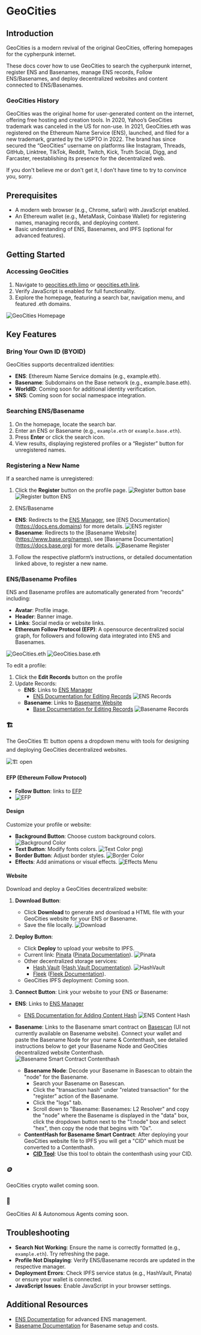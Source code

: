 # GeoCities

## Introduction

GeoCities is a modern revival of the original GeoCities, offering homepages for the cypherpunk internet. 

These docs cover how to use GeoCities to search the cypherpunk internet, register ENS and Basenames, manage ENS records, Follow ENS/Basenames, and deploy decentralized websites and content connected to ENS/Basenames.

### GeoCities History

GeoCities was the original home for user-generated content on the internet, offering free hosting and creation tools. In 2020, Yahoo’s GeoCities trademark was canceled in the US for non-use. In 2021, GeoCities.eth was registered on the Ethereum Name Service (ENS), launched, and filed for a new trademark, granted by the USPTO in 2022. The brand has since secured the “GeoCities” username on platforms like Instagram, Threads, GitHub, Linktree, TikTok, Reddit, Twitch, Kick, Truth Social, Digg, and Farcaster, reestablishing its presence for the decentralized web.

If you don't believe me or don't get it, I don't have time to try to convince you, sorry. 

## Prerequisites

- A modern web browser (e.g., Chrome, safari) with JavaScript enabled.
- An Ethereum wallet (e.g., MetaMask, Coinbase Wallet) for registering names, managing records, and deploying content.
- Basic understanding of ENS, Basenames, and IPFS (optional for advanced features).

## Getting Started

### Accessing GeoCities

1. Navigate to [geocities.eth.limo](http://geocities.eth.limo) or [geocities.eth.link](http://geocities.eth.link).
2. Verify JavaScript is enabled for full functionality.
3. Explore the homepage, featuring a search bar, navigation menu, and featured .eth domains.

![GeoCities Homepage](https://raw.githubusercontent.com/GeoCities/app/refs/heads/main/assets/screenshots/IMG_1314.png)

## Key Features

### Bring Your Own ID (BYOID)

GeoCities supports decentralized identities:

- **ENS**: Ethereum Name Service domains (e.g., example.eth).
- **Basename**: Subdomains on the Base network (e.g., example.base.eth).
- **WorldID**: Coming soon for additional identity verification.
- **SNS**: Coming soon for social namespace integration.

### Searching ENS/Basename

1. On the homepage, locate the search bar.
2. Enter an ENS or Basename (e.g., `example.eth` or `example.base.eth`).
3. Press **Enter** or click the search icon.
4. View results, displaying registered profiles or a “Register” button for unregistered names.

### Registering a New Name

If a searched name is unregistered:

1. Click the **Register** button on the profile page.
![Register button base](https://raw.githubusercontent.com/GeoCities/app/refs/heads/main/assets/screenshots/IMG_1348.png)
![Register button ENS](https://raw.githubusercontent.com/GeoCities/app/refs/heads/main/assets/screenshots/IMG_1350.png)

2. ENS/Basename
 - **ENS**: Redirects to the [ENS Manager](https://app.ens.domains), see [ENS Documentation] (https://docs.ens.domains) for more details. ![ENS register](https://raw.githubusercontent.com/GeoCities/app/refs/heads/main/assets/screenshots/IMG_1349.png)
  - **Basename**: Redirects to the [Basename Website] (https://www.base.org/names), see [Basename Documentation] (https://docs.base.org) for more details.
![Basename Register](https://raw.githubusercontent.com/GeoCities/app/refs/heads/main/assets/screenshots/IMG_1351.png)
3. Follow the respective platform’s instructions, or detailed documentation linked above, to register a new name.

### ENS/Basename Profiles

ENS and Basename profiles are automatically generated from “records” including:

- **Avatar**: Profile image.
- **Header**: Banner image.
- **Links**: Social media or website links.
- **Ethereum Follow Protocol (EFP)**: A opensource decentralized social graph, for followers and following data integrated into ENS and Basenames.

![GeoCities.eth](https://raw.githubusercontent.com/GeoCities/app/refs/heads/main/assets/screenshots/IMG_1359.png)
![GeoCities.base.eth](https://raw.githubusercontent.com/GeoCities/app/refs/heads/main/assets/screenshots/IMG_1360.png)


To edit a profile:

1. Click the **Edit Records** button on the profile
2. Update Records:
   - **ENS**: Links to [ENS Manager](https://app.ens.domains)
     - [ENS Documentation for Editing Records](https://docs.ens.domains/v3/user-guides/manage-records)
![ENS Records](https://raw.githubusercontent.com/GeoCities/app/refs/heads/main/assets/screenshots/IMG_1369.png)
   - **Basename**: Links to [Basename Website](https://www.base.org/names)
     - [Base Documentation for Editing Records](https://docs.base.org)
![Basename Records](https://raw.githubusercontent.com/GeoCities/app/refs/heads/main/assets/screenshots/IMG_1343.jpeg)

### 🏗️ 

The GeoCities 🏗️ button opens a dropdown menu with tools for designing and deploying GeoCities decentralized websites.

![🏗️ open](https://raw.githubusercontent.com/GeoCities/app/refs/heads/main/assets/screenshots/IMG_1363.png)

#### EFP (Ethereum Follow Protocol)

- **Follow Button**: links to [EFP](https://docs.efp.app/intro/)
- ![EFP](https://raw.githubusercontent.com/GeoCities/app/refs/heads/main/assets/screenshots/IMG_1362.png)

#### Design

Customize your profile or website:

- **Background Button**: Choose custom background colors.
![Background Color](https://raw.githubusercontent.com/GeoCities/app/refs/heads/main/assets/screenshots/IMG_1364.png)
- **Text Button**: Modify fonts colors.
![Text Color](https://raw.githubusercontent.com/GeoCities/app/refs/heads/main/assets/screenshots/IMG_1365.png)
png)
- **Border Button**: Adjust border styles.
![Border Color](https://raw.githubusercontent.com/GeoCities/app/refs/heads/main/assets/screenshots/IMG_1366.png)
- **Effects**: Add animations or visual effects.
![Effects Menu](https://raw.githubusercontent.com/GeoCities/app/refs/heads/main/assets/screenshots/IMG_1367.png)

#### Website

Download and deploy a GeoCities decentralized website:

1. **Download Button**:
   - Click **Download** to generate and download a HTML file with your GeoCities website for your ENS or Basename.
   - Save the file locally.
![Download](https://raw.githubusercontent.com/GeoCities/app/refs/heads/main/assets/screenshots/IMG_1368.png)
2. **Deploy Button**:
   - Click **Deploy** to upload your website to IPFS.
   - Current link: [Pinata](https://www.pinata.cloud) ([Pinata Documentation](https://docs.pinata.cloud)).
![Pinata](https://raw.githubusercontent.com/GeoCities/app/refs/heads/main/assets/screenshots/IMG_1355.png)
   - Other decentralized storage services:
     - [Hash Vault](https://hashvault.xyz) ([Hash Vault Documentation](https://hashvault.xyz)).
![HashVault](https://raw.githubusercontent.com/GeoCities/app/refs/heads/main/assets/screenshots/IMG_1354.png)
     - [Fleek](https://fleek.co) ([Fleek Documentation](https://docs.fleek.co)).
   - GeoCities IPFS deployment: Coming soon.

3. **Connect Button**:
Link your website to your ENS or Basename:

- **ENS**: Links to [ENS Manager](https://app.ens.domains)
  - [ENS Documentation for Adding Content Hash](https://docs.ens.domains/v3/user-guides/add-content-hash)
![ENS Content Hash](https://raw.githubusercontent.com/GeoCities/app/refs/heads/main/assets/screenshots/IMG_1369.png)

- **Basename**: Links to the Basename smart contract on [Basescan](https://basescan.org/address/0xc6d566a56a1aff6508b41f6c90ff131615583bcd#writeContract#F13) (UI not currently available on Basename website). Connect your wallet and paste the Basename Node for your name & Contenthash, see detailed instructions below to get your Basename Node and GeoCities decentralized website Contenthash.
![Basename Smart Contract Contenthash](https://raw.githubusercontent.com/GeoCities/app/refs/heads/main/assets/screenshots/IMG_1371.png)
  - **Basename Node**: Decode your Basename in Basescan to obtain the "node" for the Basename.
    - Search your Basename on Basescan.
    - Click the "transaction hash" under "related transaction" for the "register" action of the Basename.
    - Click the "logs" tab.
    - Scroll down to "Basename: Basenames: L2 Resolver" and copy the "node" where the Basename is displayed in the "data" box, click the dropdown button next to the "1:node" box and select "hex", then copy the node that begins with "0x".
  - **ContentHash for Basename Smart Contract**: After deploying your GeoCities website file to IPFS you will get a "CID" which must be converted to a  Contenthash.
    - **[CID Tool](https://adraffy.github.io/cid.js/test/demo.html)**: Use this tool to obtain the contenthash using your CID.


### 🪙
GeoCities crypto wallet coming soon.

### 🤖
GeoCities AI & Autonomous Agents coming soon.

## Troubleshooting

- **Search Not Working**: Ensure the name is correctly formatted (e.g., `example.eth`). Try refreshing the page.
- **Profile Not Displaying**: Verify ENS/Basename records are updated in the respective manager.
- **Deployment Errors**: Check IPFS service status (e.g., HashVault, Pinata) or ensure your wallet is connected.
- **JavaScript Issues**: Enable JavaScript in your browser settings.

## Additional Resources

- [ENS Documentation](https://docs.ens.domains) for advanced ENS management.
- [Basename Documentation](https://docs.base.org) for Basename setup and costs.
